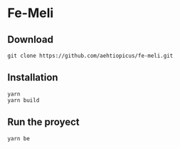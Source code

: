 # Fe-Meli

## Download

```script
git clone https://github.com/aehtiopicus/fe-meli.git
```

## Installation

```script
yarn
yarn build
```

## Run the proyect

```script
yarn be
```
